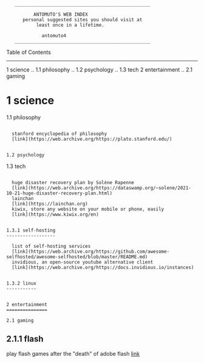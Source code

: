 	   __________________________________________________

			  ANTOMUTO'S WEB INDEX
	      personal suggested sites you should visit at
		       least once in a lifetime.

				 antomuto4
	   __________________________________________________


Table of Contents
_________________

1 science
.. 1.1 philosophy
.. 1.2 psychology
.. 1.3 tech
2 entertainment
.. 2.1 gaming



1 science
=========

1.1 philosophy
~~~~~~~~~~~~~~

  stanford encyclopedia of philosophy
  [link](https://web.archive.org/https://plato.stanford.edu/)


1.2 psychology
~~~~~~~~~~~~~~


1.3 tech
~~~~~~~~

  huge disaster recovery plan by Solène Rapenne
  [link](https://web.archive.org/https://dataswamp.org/~solene/2021-10-21-huge-disaster-recovery-plan.html)
  lainchan
  [link](https://lainchan.org)
  kiwix, store any website on your mobile or phone, easily
  [link](https://www.kiwix.org/en)


1.3.1 self-hosting
------------------

  list of self-hosting services
  [link](https://web.archive.org/https://github.com/awesome-selfhosted/awesome-selfhosted/blob/master/README.md)
  invidious, an open-source youtube alternative client
  [link](https://web.archive.org/https://docs.invidious.io/instances)


1.3.2 linux
-----------


2 entertainment
===============

2.1 gaming
~~~~~~~~~~

2.1.1 flash
-----------

  play flash games after the "death" of adobe flash
  [link](https://web.archive.org/https://www.denofgeek.com/games/how-to-play-flash-games-download-browser/)

